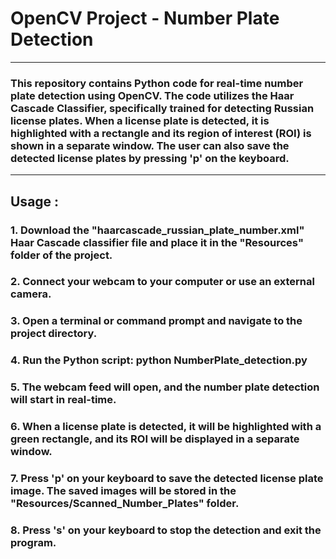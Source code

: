 # **OpenCV Project - Number Plate Detection**
---
### This repository contains Python code for real-time number plate detection using OpenCV. The code utilizes the Haar Cascade Classifier, specifically trained for detecting Russian license plates. When a license plate is detected, it is highlighted with a rectangle and its region of interest (ROI) is shown in a separate window. The user can also save the detected license plates by pressing 'p' on the keyboard.

---
## Usage :
### 1. Download the "haarcascade_russian_plate_number.xml" Haar Cascade classifier file and place it in the "Resources" folder of the project.
### 2. Connect your webcam to your computer or use an external camera.
### 3. Open a terminal or command prompt and navigate to the project directory.
### 4. Run the Python script: python NumberPlate_detection.py
### 5. The webcam feed will open, and the number plate detection will start in real-time.
### 6. When a license plate is detected, it will be highlighted with a green rectangle, and its ROI will be displayed in a separate window.
### 7. Press 'p' on your keyboard to save the detected license plate image. The saved images will be stored in the "Resources/Scanned_Number_Plates" folder.
### 8. Press 's' on your keyboard to stop the detection and exit the program.


